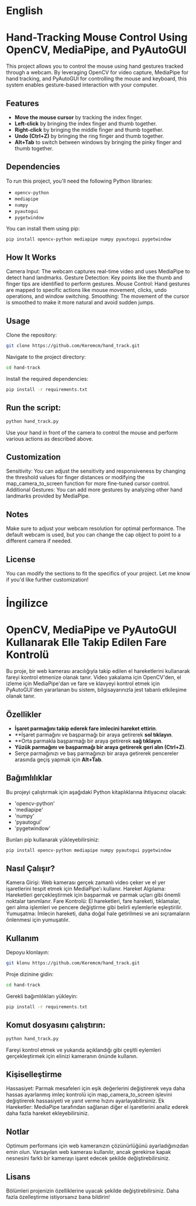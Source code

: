 # English
# Hand-Tracking Mouse Control Using OpenCV, MediaPipe, and PyAutoGUI

This project allows you to control the mouse using hand gestures tracked through a webcam. By leveraging OpenCV for video capture, MediaPipe for hand tracking, and PyAutoGUI for controlling the mouse and keyboard, this system enables gesture-based interaction with your computer.

## Features
- **Move the mouse cursor** by tracking the index finger.
- **Left-click** by bringing the index finger and thumb together.
- **Right-click** by bringing the middle finger and thumb together.
- **Undo (Ctrl+Z)** by bringing the ring finger and thumb together.
- **Alt+Tab** to switch between windows by bringing the pinky finger and thumb together.

## Dependencies

To run this project, you'll need the following Python libraries:

- `opencv-python`
- `mediapipe`
- `numpy`
- `pyautogui`
- `pygetwindow`

You can install them using pip:

```bash
pip install opencv-python mediapipe numpy pyautogui pygetwindow
```

## How It Works
Camera Input: The webcam captures real-time video and uses MediaPipe to detect hand landmarks.
Gesture Detection: Key points like the thumb and finger tips are identified to perform gestures.
Mouse Control: Hand gestures are mapped to specific actions like mouse movement, clicks, undo operations, and window switching.
Smoothing: The movement of the cursor is smoothed to make it more natural and avoid sudden jumps.

## Usage
Clone the repository:
```bash
git clone https://github.com/Keremcm/hand_track.git
```

Navigate to the project directory:
```bash
cd hand-track
```

Install the required dependencies:
```bash
pip install -r requirements.txt
```

## Run the script:
```bash
python hand_track.py
```

Use your hand in front of the camera to control the mouse and perform various actions as described above.

## Customization
Sensitivity: You can adjust the sensitivity and responsiveness by changing the threshold values for finger distances or modifying the map_camera_to_screen function for more fine-tuned cursor control.
Additional Gestures: You can add more gestures by analyzing other hand landmarks provided by MediaPipe.

## Notes
Make sure to adjust your webcam resolution for optimal performance.
The default webcam is used, but you can change the cap object to point to a different camera if needed.

## License
You can modify the sections to fit the specifics of your project. Let me know if you'd like further customization!

# İngilizce
# OpenCV, MediaPipe ve PyAutoGUI Kullanarak Elle Takip Edilen Fare Kontrolü

Bu proje, bir web kamerası aracılığıyla takip edilen el hareketlerini kullanarak fareyi kontrol etmenize olanak tanır. Video yakalama için OpenCV'den, el izleme için MediaPipe'dan ve fare ve klavyeyi kontrol etmek için PyAutoGUI'den yararlanan bu sistem, bilgisayarınızla jest tabanlı etkileşime olanak tanır.

## Özellikler
- **İşaret parmağını takip ederek fare imlecini hareket ettirin**.
- **İşaret parmağını ve başparmağı bir araya getirerek **sol tıklayın**.
- **Orta parmakla başparmağı bir araya getirerek **sağ tıklayın**.
- **Yüzük parmağını ve başparmağı bir araya getirerek geri alın (Ctrl+Z)**.
- Serçe parmağınızı ve baş parmağınızı bir araya getirerek pencereler arasında geçiş yapmak için **Alt+Tab**.

## Bağımlılıklar

Bu projeyi çalıştırmak için aşağıdaki Python kitaplıklarına ihtiyacınız olacak:

- 'opencv-python'
- 'mediapipe'
- 'numpy'
- 'pyautogui'
- 'pygetwindow'

Bunları pip kullanarak yükleyebilirsiniz:

```bash
pip install opencv-python mediapipe numpy pyautogui pygetwindow
```

## Nasıl Çalışır?
Kamera Girişi: Web kamerası gerçek zamanlı video çeker ve el yer işaretlerini tespit etmek için MediaPipe'ı kullanır.
Hareket Algılama: Hareketleri gerçekleştirmek için başparmak ve parmak uçları gibi önemli noktalar tanımlanır.
Fare Kontrolü: El hareketleri, fare hareketi, tıklamalar, geri alma işlemleri ve pencere değiştirme gibi belirli eylemlerle eşleştirilir.
Yumuşatma: İmlecin hareketi, daha doğal hale getirilmesi ve ani sıçramaların önlenmesi için yumuşatılır.

## Kullanım
Depoyu klonlayın:
``` bash
git klonu https://github.com/Keremcm/hand_track.git
```

Proje dizinine gidin:
``` bash
cd hand-track
```

Gerekli bağımlılıkları yükleyin:
``` bash
pip install -r requirements.txt
```

## Komut dosyasını çalıştırın:
``` bash
python hand_track.py
```

Fareyi kontrol etmek ve yukarıda açıklandığı gibi çeşitli eylemleri gerçekleştirmek için elinizi kameranın önünde kullanın.

## Kişiselleştirme
Hassasiyet: Parmak mesafeleri için eşik değerlerini değiştirerek veya daha hassas ayarlanmış imleç kontrolü için map_camera_to_screen işlevini değiştirerek hassasiyeti ve yanıt verme hızını ayarlayabilirsiniz.
Ek Hareketler: MediaPipe tarafından sağlanan diğer el işaretlerini analiz ederek daha fazla hareket ekleyebilirsiniz.

## Notlar
Optimum performans için web kameranızın çözünürlüğünü ayarladığınızdan emin olun.
Varsayılan web kamerası kullanılır, ancak gerekirse kapak nesnesini farklı bir kamerayı işaret edecek şekilde değiştirebilirsiniz.

## Lisans
Bölümleri projenizin özelliklerine uyacak şekilde değiştirebilirsiniz. Daha fazla özelleştirme istiyorsanız bana bildirin!
